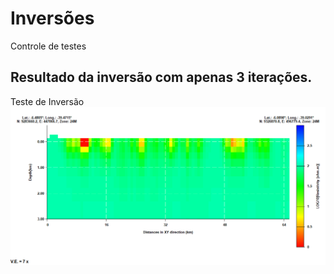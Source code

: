 # Inversões 
Controle de testes

## Resultado da inversão com apenas 3 iterações. 
Teste de Inversão 
<img src='https://raw.githubusercontent.com/arturbenevides/MSc_Geophysics/master/ModEM/tst1.bmp' width=900>
